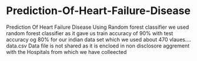 # Prediction-Of-Heart-Failure-Disease
Prediction Of Heart Failure Disease Using Random forest classifier
we used random forest classifier as it gave us train accuracy of 90% with test accuracy og 80% for our indian data set which we used 
about 470 vlaues....
data.csv Data file is not shared as it is encloed in non disclosore aggrement with the Hospitals from which we have colleected 

